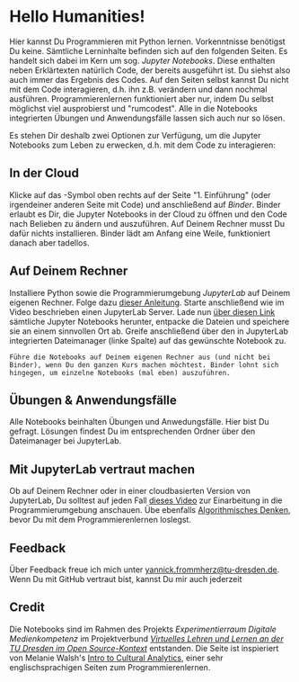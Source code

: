 # Hello Humanities!

Hier kannst Du Programmieren mit Python lernen. Vorkenntnisse benötigst Du keine. Sämtliche Lerninhalte befinden sich auf den folgenden Seiten. Es handelt sich dabei im Kern um sog. *Jupyter Notebooks*. Diese enthalten neben Erklärtexten natürlich Code, der bereits ausgeführt ist. Du siehst also auch immer das Ergebnis des Codes. Auf den Seiten selbst kannst Du nicht mit dem Code interagieren, d.h. ihn z.B. verändern und dann nochmal ausführen. Programmierenlernen funktioniert aber nur, indem Du selbst möglichst viel ausprobierst und "rumcodest". Alle in die Notebooks integrierten Übungen und Anwendungsfälle lassen sich auch nur so lösen. 

Es stehen Dir deshalb zwei Optionen zur Verfügung, um die Jupyter Notebooks zum Leben zu erwecken, d.h. mit dem Code zu interagieren:

## In der Cloud 

Klicke auf das <i class="fa fa-rocket" aria-hidden="true"></i>-Symbol oben rechts auf der Seite "1. Einführung" (oder irgendeiner anderen Seite mit Code) und anschließend auf *Binder*. Binder erlaubt es Dir, die Jupyter Notebooks in der Cloud zu öffnen und den Code nach Belieben zu ändern und auszuführen. Auf Deinem Rechner musst Du dafür nichts installieren. Binder lädt am Anfang eine Weile, funktioniert danach aber tadellos.

## Auf Deinem Rechner

Installiere Python sowie die Programmierumgebung *JupyterLab* auf Deinem eigenen Rechner. Folge dazu [dieser Anleitung](https://youtu.be/7kc7IjJ731g). Starte anschließend wie im Video beschrieben einen JupyterLab Server. Lade nun [über diesen Link](https://github.com/yannickfrommherz/exdimed-student/archive/refs/heads/main.zip) sämtliche Jupyter Notebooks herunter, entpacke die Dateien und speichere sie an einem sinnvollen Ort ab. Greife anschließend über den in JupyterLab integrierten Dateimanager (linke Spalte) auf das gewünschte Notebook zu. 

```{admonition} Welche Option soll ich wählen?
Führe die Notebooks auf Deinem eigenen Rechner aus (und nicht bei Binder), wenn Du den ganzen Kurs machen möchtest. Binder lohnt sich hingegen, um einzelne Notebooks (mal eben) auszuführen.
```

## Übungen & Anwendungsfälle

Alle Notebooks beinhalten Übungen und Anwedungsfälle. Hier bist Du gefragt. Lösungen findest Du im entsprechenden Ordner über den Dateimanager bei JupyterLab.

## Mit JupyterLab vertraut machen

Ob auf Deinem Rechner oder in einer cloudbasierten Version von JupyterLab, Du solltest auf jeden Fall [dieses Video](https://youtu.be/89L5voKplA4) zur Einarbeitung in die Programmierumgebung anschauen. Übe ebenfalls [Algorithmisches Denken](https://youtu.be/L_qV6G1WKoQ), bevor Du mit dem Programmierenlernen loslegst.

## Feedback

Über Feedback freue ich mich unter yannick.frommherz@tu-dresden.de. Wenn Du mit GitHub vertraut bist, kannst Du mir auch jederzeit 

## Credit

Die Notebooks sind im Rahmen des Projekts *Experimentierraum Digitale Medienkompetenz* im Projektverbund [*Virtuelles Lehren und Lernen an der TU Dresden im Open Source-Kontext*](https://tu-dresden.de/gsw/virtuos) entstanden. Die Seite ist inspieriert von Melanie Walsh's [Intro to Cultural Analytics](https://melaniewalsh.github.io/Intro-Cultural-Analytics/How-To-Interact-With-This-Book.html), einer sehr englischsprachigen Seiten zum Programmierenlernen.
